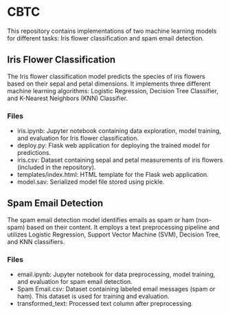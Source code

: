 # CBTC
This repository contains implementations of two machine learning models for different tasks: Iris flower classification and spam email detection.
## Iris Flower Classification
The Iris flower classification model predicts the species of iris flowers based on their sepal
and petal dimensions. It implements three different machine learning algorithms: Logistic
Regression, Decision Tree Classifier, and K-Nearest Neighbors (KNN) Classifier.    

### Files
* iris.ipynb: Jupyter notebook containing data exploration, model training, and evaluation for Iris
flower classification.
* deploy.py: Flask web application for deploying the trained model for predictions.
* iris.csv: Dataset containing sepal and petal measurements of iris flowers (included in the
repository).
* templates/index.html: HTML template for the Flask web application.
* model.sav: Serialized model file stored using pickle.
## Spam Email Detection

The spam email detection model identifies emails as spam or ham (non-spam) based on their content. It employs a text preprocessing pipeline and utilizes Logistic Regression, Support Vector Machine (SVM), Decision Tree, and KNN classifiers.

### Files
* email.ipynb: Jupyter notebook for data preprocessing, model training, and evaluation for spam
email detection.
* Spam Email.csv: Dataset containing labeled email messages (spam or ham). This dataset is used
for training and evaluation.
* transformed_text: Processed text column after preprocessing.
